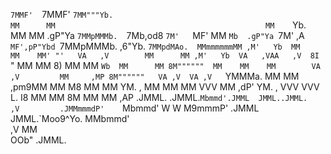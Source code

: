                                                                                                                                        
                                                                                                                                       
`7MMF'  `7MMF'                                           `7MM"""Yb.                                                                    
  MM      MM                                               MM    `Yb.                                                                  
  MM      MM  .gP"Ya `7MMpMMMb.  `7Mb,od8 `7M'   `MF'      MM     `Mb  .gP"Ya `7M'    ,A    `MF',pP"Ybd `7MMpMMMb.   ,6"Yb. `7MMpdMAo. 
  MMmmmmmmMM ,M'   Yb  MM    MM    MM' "'   VA   ,V        MM      MM ,M'   Yb  VA   ,VAA   ,V  8I   `"   MM    MM  8)   MM   MM   `Wb 
  MM      MM 8M""""""  MM    MM    MM        VA ,V         MM     ,MP 8M""""""   VA ,V  VA ,V   `YMMMa.   MM    MM   ,pm9MM   MM    M8 
  MM      MM YM.    ,  MM    MM    MM         VVV          MM    ,dP' YM.    ,    VVV    VVV    L.   I8   MM    MM  8M   MM   MM   ,AP 
.JMML.  .JMML.`Mbmmd'.JMML  JMML..JMML.       ,V         .JMMmmmdP'    `Mbmmd'     W      W     M9mmmP' .JMML  JMML.`Moo9^Yo. MMbmmd'  
                                             ,V                                                                               MM       
                                          OOb"                                                                              .JMML.     
